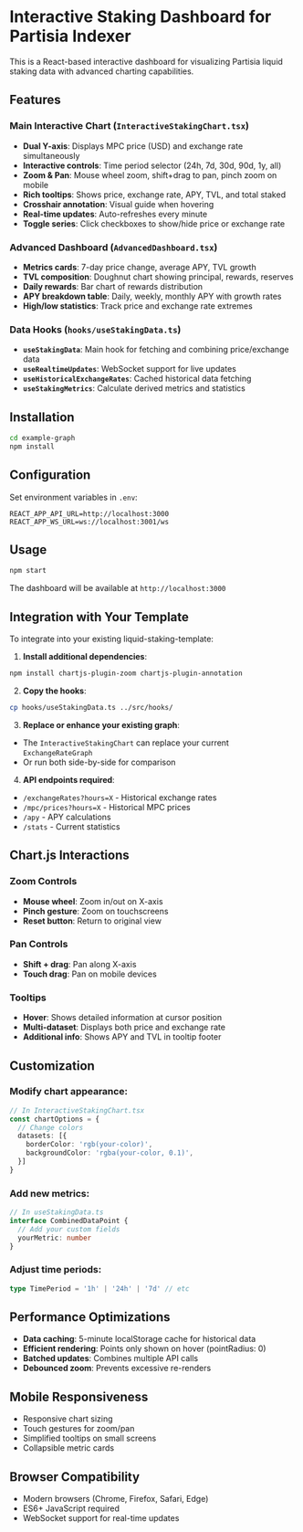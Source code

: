 # Interactive Staking Dashboard for Partisia Indexer

This is a React-based interactive dashboard for visualizing Partisia liquid staking data with advanced charting capabilities.

## Features

### Main Interactive Chart (`InteractiveStakingChart.tsx`)
- **Dual Y-axis**: Displays MPC price (USD) and exchange rate simultaneously
- **Interactive controls**: Time period selector (24h, 7d, 30d, 90d, 1y, all)
- **Zoom & Pan**: Mouse wheel zoom, shift+drag to pan, pinch zoom on mobile
- **Rich tooltips**: Shows price, exchange rate, APY, TVL, and total staked
- **Crosshair annotation**: Visual guide when hovering
- **Real-time updates**: Auto-refreshes every minute
- **Toggle series**: Click checkboxes to show/hide price or exchange rate

### Advanced Dashboard (`AdvancedDashboard.tsx`)
- **Metrics cards**: 7-day price change, average APY, TVL growth
- **TVL composition**: Doughnut chart showing principal, rewards, reserves
- **Daily rewards**: Bar chart of rewards distribution
- **APY breakdown table**: Daily, weekly, monthly APY with growth rates
- **High/low statistics**: Track price and exchange rate extremes

### Data Hooks (`hooks/useStakingData.ts`)
- **`useStakingData`**: Main hook for fetching and combining price/exchange data
- **`useRealtimeUpdates`**: WebSocket support for live updates
- **`useHistoricalExchangeRates`**: Cached historical data fetching
- **`useStakingMetrics`**: Calculate derived metrics and statistics

## Installation

```bash
cd example-graph
npm install
```

## Configuration

Set environment variables in `.env`:

```env
REACT_APP_API_URL=http://localhost:3000
REACT_APP_WS_URL=ws://localhost:3001/ws
```

## Usage

```bash
npm start
```

The dashboard will be available at `http://localhost:3000`

## Integration with Your Template

To integrate into your existing liquid-staking-template:

1. **Install additional dependencies**:
```bash
npm install chartjs-plugin-zoom chartjs-plugin-annotation
```

2. **Copy the hooks**:
```bash
cp hooks/useStakingData.ts ../src/hooks/
```

3. **Replace or enhance your existing graph**:
- The `InteractiveStakingChart` can replace your current `ExchangeRateGraph`
- Or run both side-by-side for comparison

4. **API endpoints required**:
- `/exchangeRates?hours=X` - Historical exchange rates
- `/mpc/prices?hours=X` - Historical MPC prices
- `/apy` - APY calculations
- `/stats` - Current statistics

## Chart.js Interactions

### Zoom Controls
- **Mouse wheel**: Zoom in/out on X-axis
- **Pinch gesture**: Zoom on touchscreens
- **Reset button**: Return to original view

### Pan Controls
- **Shift + drag**: Pan along X-axis
- **Touch drag**: Pan on mobile devices

### Tooltips
- **Hover**: Shows detailed information at cursor position
- **Multi-dataset**: Displays both price and exchange rate
- **Additional info**: Shows APY and TVL in tooltip footer

## Customization

### Modify chart appearance:
```typescript
// In InteractiveStakingChart.tsx
const chartOptions = {
  // Change colors
  datasets: [{
    borderColor: 'rgb(your-color)',
    backgroundColor: 'rgba(your-color, 0.1)',
  }]
}
```

### Add new metrics:
```typescript
// In useStakingData.ts
interface CombinedDataPoint {
  // Add your custom fields
  yourMetric: number
}
```

### Adjust time periods:
```typescript
type TimePeriod = '1h' | '24h' | '7d' // etc
```

## Performance Optimizations

- **Data caching**: 5-minute localStorage cache for historical data
- **Efficient rendering**: Points only shown on hover (pointRadius: 0)
- **Batched updates**: Combines multiple API calls
- **Debounced zoom**: Prevents excessive re-renders

## Mobile Responsiveness

- Responsive chart sizing
- Touch gestures for zoom/pan
- Simplified tooltips on small screens
- Collapsible metric cards

## Browser Compatibility

- Modern browsers (Chrome, Firefox, Safari, Edge)
- ES6+ JavaScript required
- WebSocket support for real-time updates